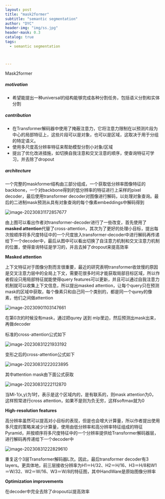 ```yaml
---
layout: post
title: "mask2former"
subtitle: "semantic segmentation"
author: "DYC"
header-img: "img/ss.jpg"
header-mask: 0.3
catalog: true
tags:
  - semantic segmentation



---
```


Mask2former

##### motivation

- 希望能提出一种universal的结构能够完成各种分割任务，包括语义分割和实体分割

##### contribution

- 在Transformer解码器中使用了掩蔽注意力，它将注意力限制在以预测片段为中心的局部特征上，这些片段可以是对象，也可以是区域，这取决于用于分组的特定语义。
- 使用多尺度高分辨率特征来帮助模型分割小对象/区域
- 提出了优化改进措施，如切换自我注意和交叉注意的顺序，使查询特征可学习，并去除了dropout

##### architecture

一个完整的maskformer结构由三部分组成，一个获取低分辨率图像特征的backbone，一个对backbone得到的低分辨率的特征进行上采样的pixel decoder，最后使用transformer decoder对图像进行解码，以处理对象查询。最后的二进制mask预测从具有对象查询的每个像素embeddings中解码得到

![image-20230831172857677](https://cdn.jsdelivr.net/gh/ddyycc123/imageloader@main/image-20230831172857677.png)

由上图可以看出作者对transformer-decoder进行了一些改变，首先使用了**masked attention**代替了cross-attention，其次为了更好的处理小目标，提出每次按顺序将多尺度特征中的一个尺度放入transformer-decoder中进行解码再传递给下一个decoder中，最后从图中可以看出切换了自注意力机制和交叉注意力机制的位置，使得查询特征是学习的，并且去掉了dropout来提高效率

 **Masked attention**

上下文特征对于图像分割而言很重要，最近的研究表明transformer收敛慢的原因是交叉注意力层中的全局上下文，需要花很多时间才能获取局部目标区域，所以作者假设只用局部特征就能使得query features可以更新，并且可以通过自我注意力机制就可以收集上下文信息，所以提出masked attention，让每个query只在预测mask的区域中获取，每个像素只和自己同一个类别的，都是同一个qurey的像素，他们之间做attention

![image-20230901103147661](https://cdn.jsdelivr.net/gh/ddyycc123/imageloader@main/image-20230901103147661.png)

在第0次的时候没有mask，通过把qurey 送到 mlp里边，然后预测出mask出来，再做decoder

标准的cross-attention公式如下

![image-20230831221933192](https://cdn.jsdelivr.net/gh/ddyycc123/imageloader@main/image-20230831221933192.png)

变形之后的cross-attention公式如下

![image-20230831222023895](https://cdn.jsdelivr.net/gh/ddyycc123/imageloader@main/image-20230831222023895.png)

其中attention  mask由下面公式获取

![image-20230831222112870](https://cdn.jsdelivr.net/gh/ddyycc123/imageloader@main/image-20230831222112870.png)

当Ml-1(x,y)为1时，表示是这个区域内的，是有联系的，则mask attention为0，这样照常进行cross attention，如果不是则为负无穷，这样softmax就为0

**High-resolution features**

高分辨率虽然可以提高对小目标的表现，但是也会增大计算量，所以作者提出使用多尺度的策略来减少计算量，使用由低分辨率和高分辨率特征组成的特征Pyramid，并按顺序将多尺度特征中的一个分辨率提供给Transformer解码器层，进行解码再传递给下一个decoder中

![image-20230831222829610](https://cdn.jsdelivr.net/gh/ddyycc123/imageloader@main/image-20230831222829610.png)

重复这个3层Transformer解码器L次。因此，最后transformer decoder有3 layers。更具体地，前三层接收分辨率为H1＝H/32、H2＝H/16、H3＝H/8和W1＝W/32、W2＝W/16、W3＝W/8的特征图，其中HandWare是原始图像分辨率

 **Optimization improvements**

在decoder中完全去除了dropout以提高效率